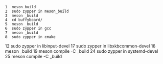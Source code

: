     1  meson_build
    2  sudo zypper in meson_build
    3  meson _build
    4  cd buffyboard/
    5  meson _build
    6  sudo zypper in gcc
    7  meson _build
    8  sudo zypper in cmake
   12  sudo zypper in libinput-devel
   17  sudo zypper in libxkbcommon-devel
   18  meson _build
   19  meson compile -C _build
   24  sudo zypper in systemd-devel
   25  meson compile -C _build

